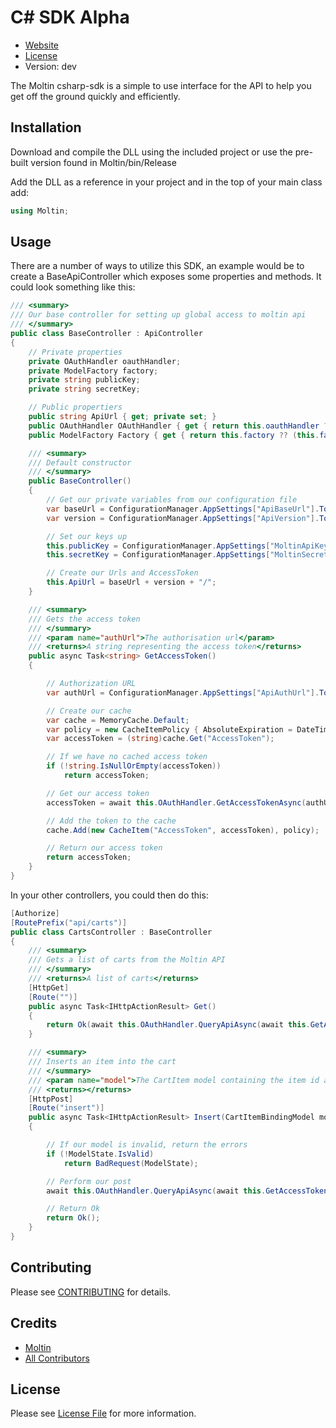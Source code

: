 # C# SDK Alpha

* [Website](http://molt.in)
* [License](https://github.com/moltin/csharp-sdk/master/LICENSE)
* Version: dev

The Moltin csharp-sdk is a simple to use interface for the API to help you get off the ground quickly and efficiently.

## Installation
Download and compile the DLL using the included project or use the pre-built version found in Moltin/bin/Release

Add the DLL as a reference in your project and in the top of your main class add:

``` c#
using Moltin;
```

## Usage

There are a number of ways to utilize this SDK, an example would be to create a BaseApiController which exposes some properties and methods. It could look something like this:

``` c#
/// <summary>
/// Our base controller for setting up global access to moltin api
/// </summary>
public class BaseController : ApiController
{
	// Private properties
	private OAuthHandler oauthHandler;
	private ModelFactory factory;
	private string publicKey;
	private string secretKey;

	// Public propertiers
	public string ApiUrl { get; private set; }
	public OAuthHandler OAuthHandler { get { return this.oauthHandler ?? (this.oauthHandler = new OAuthHandler(publicKey, secretKey)); } }
	public ModelFactory Factory { get { return this.factory ?? (this.factory = new ModelFactory()); } }

	/// <summary>
	/// Default constructor
	/// </summary>
	public BaseController()
	{
		// Get our private variables from our configuration file
		var baseUrl = ConfigurationManager.AppSettings["ApiBaseUrl"].ToString();
		var version = ConfigurationManager.AppSettings["ApiVersion"].ToString();

		// Set our keys up
		this.publicKey = ConfigurationManager.AppSettings["MoltinApiKey"].ToString();
		this.secretKey = ConfigurationManager.AppSettings["MoltinSecretKey"].ToString();

		// Create our Urls and AccessToken
		this.ApiUrl = baseUrl + version + "/";
	}

	/// <summary>
	/// Gets the access token
	/// </summary>
	/// <param name="authUrl">The authorisation url</param>
	/// <returns>A string representing the access token</returns>
	public async Task<string> GetAccessToken()
	{

		// Authorization URL
		var authUrl = ConfigurationManager.AppSettings["ApiAuthUrl"].ToString();

		// Create our cache
		var cache = MemoryCache.Default;
		var policy = new CacheItemPolicy { AbsoluteExpiration = DateTimeOffset.Now.AddMinutes(55) };
		var accessToken = (string)cache.Get("AccessToken");

		// If we have no cached access token
		if (!string.IsNullOrEmpty(accessToken))
			return accessToken;

		// Get our access token
		accessToken = await this.OAuthHandler.GetAccessTokenAsync(authUrl);

		// Add the token to the cache
		cache.Add(new CacheItem("AccessToken", accessToken), policy);

		// Return our access token
		return accessToken;
	}
}
```

In your other controllers, you could then do this:

``` c#
[Authorize]
[RoutePrefix("api/carts")]
public class CartsController : BaseController
{
	/// <summary>
	/// Gets a list of carts from the Moltin API
	/// </summary>
	/// <returns>A list of carts</returns>
	[HttpGet]
	[Route("")]
	public async Task<IHttpActionResult> Get()
	{
		return Ok(await this.OAuthHandler.QueryApiAsync(await this.GetAccessToken(), this.ApiUrl + "carts"));
	}

	/// <summary>
	/// Inserts an item into the cart
	/// </summary>
	/// <param name="model">The CartItem model containing the item id and quantity</param>
	/// <returns></returns>
	[HttpPost]
	[Route("insert")]
	public async Task<IHttpActionResult> Insert(CartItemBindingModel model)
	{

		// If our model is invalid, return the errors
		if (!ModelState.IsValid)
			return BadRequest(ModelState);

		// Perform our post
		await this.OAuthHandler.QueryApiAsync(await this.GetAccessToken(), this.ApiUrl + "carts", Moltin.HttpMethod.POST, model);

		// Return Ok
		return Ok();
	}
}
```

## Contributing

Please see [CONTRIBUTING](https://github.com/moltin/charp-sdk/blob/master/CONTRIBUTING.md) for details.


## Credits

- [Moltin](https://github.com/moltin)
- [All Contributors](https://github.com/moltin/charp-sdk/contributors)


## License

Please see [License File](https://github.com/moltin/charp-sdk/blob/master/LICENSE) for more information.

